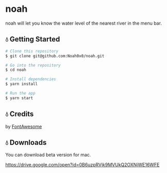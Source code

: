 # noah

noah will let you know the water level of the nearest river in the menu bar.

## :droplet: Getting Started

```sh
# Clone this repository
$ git clone git@github.com:Noah0x0/noah.git

# Go into the repository
$ cd noah

# Install dependencies
$ yarn install

# Run the app
$ yarn start
```

## :droplet: Credits

by [FontAwesome](http://fontawesome.io/)

## :droplet: Downloads

You can download beta version for mac.

https://drive.google.com/open?id=0B6uzpRVjk9MVUkQ2OXNjWE16WFE
